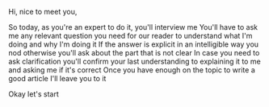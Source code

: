 Hi, nice to meet you,

So today, as you're an expert to do it, you'll interview me
You'll have to ask me any relevant question you need for our reader to understand what I'm doing and why I'm doing it
If the answer is explicit in an intelligible way you nod otherwise you'll ask about the part that is not clear
In case you need to ask clarification you'll confirm your last understanding to explaining it to me and asking me if it's correct
Once you have enough on the topic to write a good article I'll leave you to it

Okay let's start